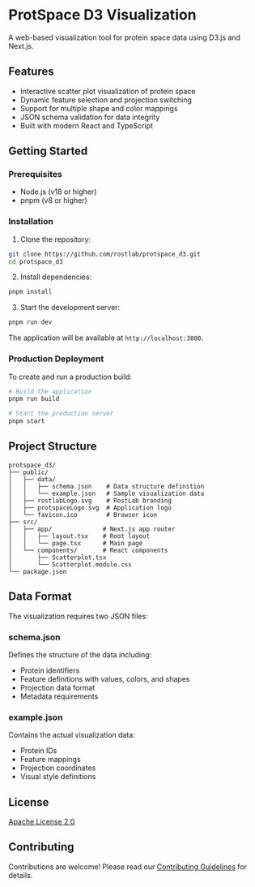 # ProtSpace D3 Visualization

A web-based visualization tool for protein space data using D3.js and Next.js.

## Features

-   Interactive scatter plot visualization of protein space
-   Dynamic feature selection and projection switching
-   Support for multiple shape and color mappings
-   JSON schema validation for data integrity
-   Built with modern React and TypeScript

## Getting Started

### Prerequisites

-   Node.js (v18 or higher)
-   pnpm (v8 or higher)

### Installation

1. Clone the repository:

```bash
git clone https://github.com/rostlab/protspace_d3.git
cd protspace_d3
```

2. Install dependencies:

```bash
pnpm install
```

3. Start the development server:

```bash
pnpm run dev
```

The application will be available at `http://localhost:3000`.

### Production Deployment

To create and run a production build:

```bash
# Build the application
pnpm run build

# Start the production server
pnpm start
```

## Project Structure

```
protspace_d3/
├── public/
│   ├── data/
│   │   ├── schema.json    # Data structure definition
│   │   └── example.json   # Sample visualization data
│   ├── rostlabLogo.svg    # RostLab branding
│   ├── protspaceLogo.svg  # Application logo
│   └── favicon.ico        # Browser icon
├── src/
│   ├── app/              # Next.js app router
│   │   ├── layout.tsx    # Root layout
│   │   └── page.tsx      # Main page
│   └── components/       # React components
│       ├── Scatterplot.tsx
│       └── Scatterplot.module.css
└── package.json
```

## Data Format

The visualization requires two JSON files:

### schema.json
Defines the structure of the data including:
- Protein identifiers
- Feature definitions with values, colors, and shapes
- Projection data format
- Metadata requirements

### example.json
Contains the actual visualization data:
- Protein IDs
- Feature mappings
- Projection coordinates
- Visual style definitions

## License

[Apache License 2.0](LICENSE)

## Contributing

Contributions are welcome! Please read our [Contributing Guidelines](CONTRIBUTING.md) for details.
